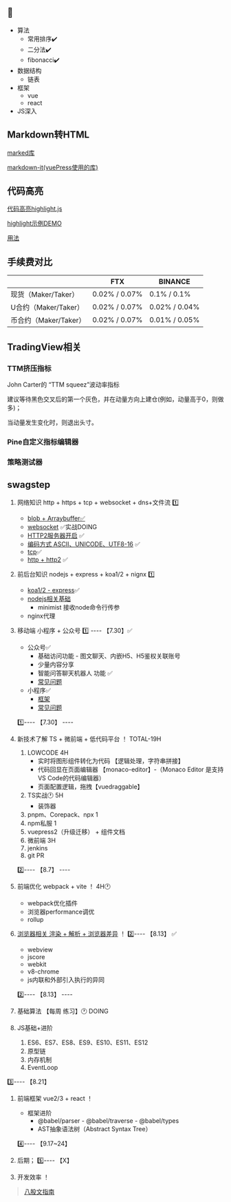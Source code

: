 ## :bookmark_tabs:

- 算法
  - 常用排序:heavy_check_mark:
  - 二分法:heavy_check_mark:
  - fibonacci:heavy_check_mark:
- 数据结构
  - 链表
- 框架
  - vue
  - react
- JS深入





























## Markdown转HTML

[marked库](https://github.com/markedjs/marked)

[markdown-it(vuePress使用的库)](https://github.com/markdown-it/markdown-it)

## 代码高亮

[代码高亮highlight.js](https://github.com/highlightjs/highlight.js/)

[highlight示例DEMO](https://highlightjs.org/static/demo/)

[用法](https://highlightjs.org/usage/)





## 手续费对比

|                       | FTX           | BINANCE       |
| --------------------- | ------------- | ------------- |
| 现货（Maker/Taker）   | 0.02% / 0.07% | 0.1% / 0.1%   |
| U合约（Maker/Taker）  | 0.02% / 0.07% | 0.02% / 0.04% |
| 币合约（Maker/Taker） | 0.02% / 0.07% | 0.01% / 0.05% |





## TradingView相关

### TTM挤压指标

John Carter的 “TTM squeez”波动率指标

建议等待黑色交叉后的第一个灰色，并在动量方向上建仓(例如，动量高于0，则做多)；

当动量发生变化时，则退出头寸。



### Pine自定义指标编辑器



### 策略测试器



## swagstep

1. 网络知识 http + https + tcp + websocket + dns+文件流 1️⃣

   - [blob + Arraybuffer✅](/article/图片/)
   - [websocket](/article/网络基础/#websocket) ✅实战DOING
   - [HTTP2服务器开启](/article/网络基础/#http2-x)  ✅
   - [编码方式 ASCⅡ、UNICODE、UTF8-16](/article/图片/#编码方式) ✅
   - [tcp](/article/网络基础/#tcp-和-udp)✅
   - [http + http2](/article/网络基础/#http2-x) ✅

2. 前后台知识 nodejs + express + koa1/2 + nignx 1️⃣ 

   - [koa1/2  - express](/article/koa/#koa)✅
   - [nodejs相关基础](/article/nodejs/#nodejs)
     - minimist 接收node命令行传参
   - nginx代理 

3. 移动端 小程序 + 公众号 1️⃣ ---- 【7.30】✅

   - 公众号✅
     - 基础访问功能 - 图文聊天、内嵌H5、H5鉴权关联账号
     - 少量内容分享
     - 智能问答聊天机器人 功能 ✅
     - [常见问题](/article/微信公众号/#常见问题)
   - 小程序✅
     - [框架](/article/wx-miniprogram/#使用wepy框架)
     - [常见问题](/article/wx-miniprogram/#小程序常见问题)

   1️⃣---- 【7.30】 ----

4. 新技术了解 TS + 微前端 + 低代码平台 ！               TOTAL-19H

   1. LOWCODE         4H
      - 实时将图形组件转化为代码 【逻辑处理，字符串拼接】
      - 代码回显在页面编辑器 【monaco-editor】-（Monaco Editor 是支持VS Code的代码编辑器）
      - 页面配置逻辑，拖拽【vuedraggable】
   2. TS实战🕐        5H
      - 装饰器
   3. pnpm、Corepack、npx 1
   4. npm私服 1
   5. vuepress2（升级迁移） + 组件文档
   6. 微前端           3H
   7. jenkins
   8. git PR

   2️⃣---- 【8.7】 ----

5. 前端优化 webpack + vite ！ 4H🕐

   - webpack优化插件
   - 浏览器performance调优
   - rollup 

6. [浏览器相关 渲染 + 解析 + 浏览器差异](/article/优化方式/#浏览器) ！ 2️⃣---- 【8.13】  ✅

   - webview
   - jscore
   - webkit
   - v8-chrome
   - js内联和外部引入执行的异同

   2️⃣---- 【8.13】 ----

7. 基础算法  【每周 练习】🕐 DOING

8. JS基础+进阶 

   1. ES6、ES7、ES8、ES9、ES10、ES11、ES12
   2. 原型链
   3. 内存机制
   4. EventLoop

3️⃣---- 【8.21】

1. 前端框架 vue2/3 + react ！ 

   - 框架进阶
     - @babel/parser - @babel/traverse - @babel/types
     - AST抽象语法树（Abstract Syntax Tree）

   4️⃣---- 【9.17~24】

2. 后期； 5️⃣---- 【X】

3. 开发效率 ！



> [八股文指南](https://juejin.cn/post/7016593221815910408#heading-78)